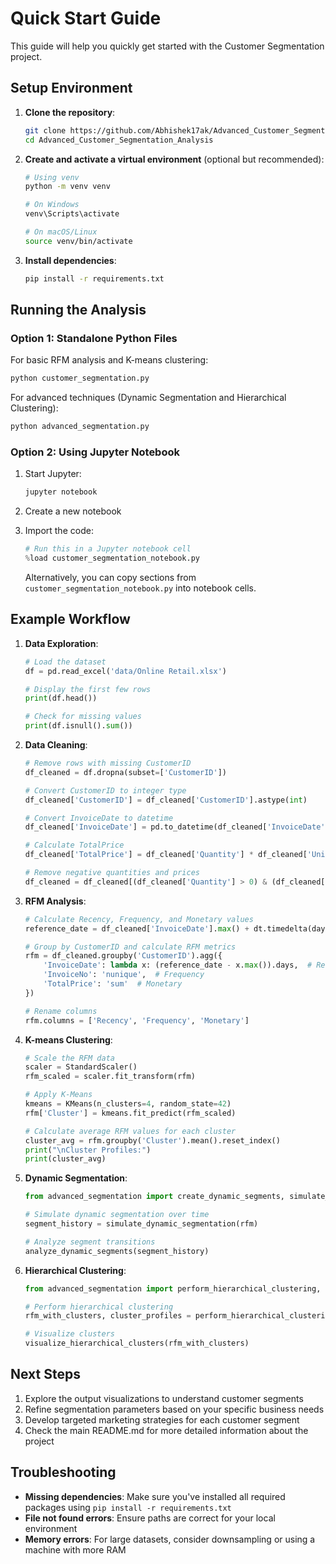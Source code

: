 # Quick Start Guide

This guide will help you quickly get started with the Customer Segmentation project.

## Setup Environment

1. **Clone the repository**:
   ```bash
   git clone https://github.com/Abhishek17ak/Advanced_Customer_Segmentation_Analysis.git
   cd Advanced_Customer_Segmentation_Analysis
   ```

2. **Create and activate a virtual environment** (optional but recommended):
   ```bash
   # Using venv
   python -m venv venv
   
   # On Windows
   venv\Scripts\activate
   
   # On macOS/Linux
   source venv/bin/activate
   ```

3. **Install dependencies**:
   ```bash
   pip install -r requirements.txt
   ```

## Running the Analysis

### Option 1: Standalone Python Files

For basic RFM analysis and K-means clustering:
```bash
python customer_segmentation.py
```

For advanced techniques (Dynamic Segmentation and Hierarchical Clustering):
```bash
python advanced_segmentation.py
```

### Option 2: Using Jupyter Notebook

1. Start Jupyter:
   ```bash
   jupyter notebook
   ```

2. Create a new notebook

3. Import the code:
   ```python
   # Run this in a Jupyter notebook cell
   %load customer_segmentation_notebook.py
   ```
   
   Alternatively, you can copy sections from `customer_segmentation_notebook.py` into notebook cells.

## Example Workflow

1. **Data Exploration**:
   ```python
   # Load the dataset
   df = pd.read_excel('data/Online Retail.xlsx')
   
   # Display the first few rows
   print(df.head())
   
   # Check for missing values
   print(df.isnull().sum())
   ```

2. **Data Cleaning**:
   ```python
   # Remove rows with missing CustomerID
   df_cleaned = df.dropna(subset=['CustomerID'])
   
   # Convert CustomerID to integer type
   df_cleaned['CustomerID'] = df_cleaned['CustomerID'].astype(int)
   
   # Convert InvoiceDate to datetime
   df_cleaned['InvoiceDate'] = pd.to_datetime(df_cleaned['InvoiceDate'])
   
   # Calculate TotalPrice
   df_cleaned['TotalPrice'] = df_cleaned['Quantity'] * df_cleaned['UnitPrice']
   
   # Remove negative quantities and prices
   df_cleaned = df_cleaned[(df_cleaned['Quantity'] > 0) & (df_cleaned['UnitPrice'] > 0)]
   ```

3. **RFM Analysis**:
   ```python
   # Calculate Recency, Frequency, and Monetary values
   reference_date = df_cleaned['InvoiceDate'].max() + dt.timedelta(days=1)
   
   # Group by CustomerID and calculate RFM metrics
   rfm = df_cleaned.groupby('CustomerID').agg({
       'InvoiceDate': lambda x: (reference_date - x.max()).days,  # Recency
       'InvoiceNo': 'nunique',  # Frequency
       'TotalPrice': 'sum'  # Monetary
   })
   
   # Rename columns
   rfm.columns = ['Recency', 'Frequency', 'Monetary']
   ```

4. **K-means Clustering**:
   ```python
   # Scale the RFM data
   scaler = StandardScaler()
   rfm_scaled = scaler.fit_transform(rfm)
   
   # Apply K-Means
   kmeans = KMeans(n_clusters=4, random_state=42)
   rfm['Cluster'] = kmeans.fit_predict(rfm_scaled)
   
   # Calculate average RFM values for each cluster
   cluster_avg = rfm.groupby('Cluster').mean().reset_index()
   print("\nCluster Profiles:")
   print(cluster_avg)
   ```

5. **Dynamic Segmentation**:
   ```python
   from advanced_segmentation import create_dynamic_segments, simulate_dynamic_segmentation, analyze_dynamic_segments
   
   # Simulate dynamic segmentation over time
   segment_history = simulate_dynamic_segmentation(rfm)
   
   # Analyze segment transitions
   analyze_dynamic_segments(segment_history)
   ```

6. **Hierarchical Clustering**:
   ```python
   from advanced_segmentation import perform_hierarchical_clustering, visualize_hierarchical_clusters
   
   # Perform hierarchical clustering
   rfm_with_clusters, cluster_profiles = perform_hierarchical_clustering(rfm)
   
   # Visualize clusters
   visualize_hierarchical_clusters(rfm_with_clusters)
   ```

## Next Steps

1. Explore the output visualizations to understand customer segments
2. Refine segmentation parameters based on your specific business needs
3. Develop targeted marketing strategies for each customer segment
4. Check the main README.md for more detailed information about the project

## Troubleshooting

- **Missing dependencies**: Make sure you've installed all required packages using `pip install -r requirements.txt`
- **File not found errors**: Ensure paths are correct for your local environment
- **Memory errors**: For large datasets, consider downsampling or using a machine with more RAM 
